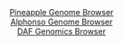 <div id="Pineapple_Genome_Browser" align="center">
  <a href="https://igv.org/app/?sessionURL=blob:zZJda9swGIX_i6BlA8e27NqJDWE4adN89WP5aEZKMbItO2psyZEUu0nIf58WNnazQnOxMdCF9PJK7zlHzwFUmAvCKPCBpUNHhxBoQKxYPUVFmeN7VGAB_BTlAmuA4xRzTGMM_ANIkZBoPhmrmyspS.EbBpFlo0A0Y7qwdVSgPaOoFnrMCqPL8hxFjCPJuDA6HFXMIFnVqHGEylJXs23dMRIkkYHycsWoYEaJaRbW6r3wVynMMGUFDottLslJQKj0KI2JnqIvwWIaxDEWYoR3g6QdjAbBk30zX9663eX8ob.Yu4vLKckokluO250kyZh3bUO67sPX.56wMjIYZytrmF3Y15c3byXhWLRhE7ZsB5peUwVDaILf_ifPapEzfS_Jujt23LvZ5um2t9484mRVD2YLN9jXf_TdAkcN5CzeKg5AvOJNH5qabbqaY7mNH1vY0kzTU.lwRoD__KIByVG8Vu3PByB3paIFCLzZnsDRAOMJ5sBveKbZhJ5nOVfNK9Pz4FE7gC3P_160vfnEa5pWYFlumJJcKpSTUNBS6IhSvYpTPdufmaVSnn61WeSILu53p2uhvgU.DGedyXtZakCNPn2fMvoRRf.Euo8I0WV0Lmrzml9Yncm3seWxiSxHj3AYv7LNXdYf1uLdgM4LJ2W8QFL1q4o6_uStQpwgKlWhIoJEJCdyt1A5shr40LIVtiBmOVMcAp5Fn0zN1KBjfv6Np318OX4H">Pineapple Genome Browser</a>
</div>
<div id="Alphonso_Genome_Browser" align="center">
  <a href="https://igv.org/app/?sessionURL=blob:zZRdb9owGIX_i6VWmxQSOwkfiVRNAcpA9GMtBVqqKjKJEzxiO7Wd0IL473PRpt2sUrnYNMkX9ivb7znHj7wDNZGKCg5C4NqoaSMELKBWYjPBrCzIFWZEgTDDhSIWkCQjkvCEgHAHMqw0nt5emJMrrUsVOg7VZYNhngtbeTZmeCs43ig7EczpiaLASyGxFlI5XYlr4dC8bmzIEpelbXp7dtNJscYOLsqV4Eo4JeF5vDH3xb9KcU64YCRmVaHpQUBs9BiNqZ3hL9F8EiUJUWpMXkfpWTQeRTPvfLr42uotptfD.bQ1P53QnGNdSXJWrp.r8c2L7xKMsvEqqu5HfJheUzw4P_H6p.cvJZVEnaE26nhN5HrQBEN5Sl7.J89m0CN9f..O79iJ2_W7_nJ.k9Zs1hlcZJdw1h.O4TvO9xYoRFIZEkCyku0QQcuDLavpthpvU9SxIAxMPlJQED4.WUBLnKzN9scd0K.l4QUo8lwd0LGAkCmRIGwEELZRELhNv.3DIEB7awcqWfy9cAfT26AN3ch1W3FGC21gTmPFS2Vjzu06yex8e2Satejmd6zO171b5HsiLxb.pQm3vLl3r_x3OTLND09orH5E0z8h7yNCbL08Frfr9WRTfRP9B8ZgtB22pd_bum5n.6Cmf4zn7f85LppMSIa12W8qZvmTtxpLirk2hZoquqQF1a9zk6LYgPCtDbRAIgphOAQyX36CFrRQE37.jae3f9r_AA--">Alphonso Genome Browser</a>
</div>


<div id="DAF_Genomics_Browser" align="center">
  <a href="https://igv.org/app/?sessionURL=blob:tZHratswGIbvRZD.8km2E8eGMJzWPaxdMxzSQEoJmizHXnWqJDfJQu59wm0ZbJQx6EASkr7D.0rPATwTpVvBQQZCDw49CIEDdCO2c8QkJbeIEQ2yGlFNHKBITRThmIDsAGqkDVqUN7ayMUbqzPcrVLsbwgVrsfZ05CHpatGZhthUN_QQQz8ER1vtYcFsskE.orIRXAsfYUy0dgNfEr5Zb5Fd3mLrviVZs46atlddWxPWWOXVyLpteUV2fzHyH5TtaD_ly3ne11.T_VU1ya.v8ruoWKwuRqerxexyuRgtT.bthiPTKTKZPtPk1shVkRSSzpZiU.7vyi9TzJ4eB9HZSbGTrSJ6AhM4joYQBjE4OoAK3FkEADcKZjB2knDshHHsvm6j4cj.gRItyO4fHGAUwo82_f4AzF5aUECTp65n5gChKqJA5qZBkMA0DYdxEgdpCo_OAXSKfjDJ80WZJkGYh.HI.4aY1a9b2n.fFfoz.FEYf.ts579iGoTnF3IQTqN8V1yelhX.vLdXX00iZ.PV2Xcu3oHlgHcfVwvFkLGhl.MrGkStJiPc_GITHR.OPwE-">DAF Genomics Browser</a>
</div>

